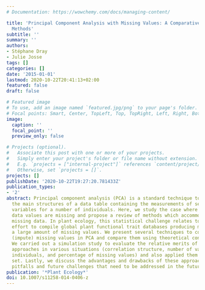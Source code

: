 ```yaml
---
# Documentation: https://wowchemy.com/docs/managing-content/

title: 'Principal Component Analysis with Missing Values: A Comparative Survey of
  Methods'
subtitle: ''
summary: ''
authors:
- Stéphane Dray
- Julie Josse
tags: []
categories: []
date: '2015-01-01'
lastmod: 2020-10-22T20:41:13+02:00
featured: false
draft: false

# Featured image
# To use, add an image named `featured.jpg/png` to your page's folder.
# Focal points: Smart, Center, TopLeft, Top, TopRight, Left, Right, BottomLeft, Bottom, BottomRight.
image:
  caption: ''
  focal_point: ''
  preview_only: false

# Projects (optional).
#   Associate this post with one or more of your projects.
#   Simply enter your project's folder or file name without extension.
#   E.g. `projects = ["internal-project"]` references `content/project/deep-learning/index.md`.
#   Otherwise, set `projects = []`.
projects: []
publishDate: '2020-10-22T19:27:20.781433Z'
publication_types:
- '2'
abstract: Principal component analysis (PCA) is a standard technique to summarize
  the main structures of a data table containing the measurements of several quantitative
  variables for a number of individuals. Here, we study the case where some of the
  data values are missing and propose a review of methods which accommodate PCA to
  missing data. In plant ecology, this statistical challenge relates to the current
  effort to compile global plant functional trait databases producing matrices with
  a large amount of missing values. We present several techniques to consider or estimate
  (impute) missing values in PCA and compare them using theoretical considerations.
  We carried out a simulation study to evaluate the relative merits of the different
  approaches in various situations (correlation structure, number of variables and
  individuals, and percentage of missing values) and also applied them on a real data
  set. Lastly, we discuss the advantages and drawbacks of these approaches, the potential
  pitfalls and future challenges that need to be addressed in the future.
publication: '*Plant Ecology*'
doi: 10.1007/s11258-014-0406-z
---
```


